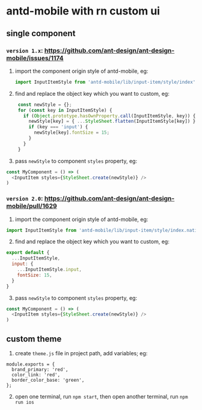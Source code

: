 # antd-mobile with rn custom ui

## single component

### `version 1.x`:  https://github.com/ant-design/ant-design-mobile/issues/1174

1. import the component origin style of antd-mobile, eg:

   ```js
   import InputItemStyle from 'antd-mobile/lib/input-item/style/index';
   ```
2. find and replace the object key which you want to custom, eg:

   ```js
    const newStyle = {};
    for (const key in InputItemStyle) {
      if (Object.prototype.hasOwnProperty.call(InputItemStyle, key)) {
        newStyle[key] = { ...StyleSheet.flatten(InputItemStyle[key]) };
        if (key === 'input') {
          newStyle[key].fontSize = 15;
        }
      }
    }
   ```
3. pass `newStyle` to component `styles` property, eg:

  ```js
  const MyComponent = () => (
    <InputItem styles={StyleSheet.create(newStyle)} />
  )
  ```


### `version 2.0`: https://github.com/ant-design/ant-design-mobile/pull/1629

1. import the component origin style of antd-mobile, eg:

  ```js
  import InputItemStyle from 'antd-mobile/lib/input-item/style/index.native';
  ```
2. find and replace the object key which you want to custom, eg:

  ```js
  export default {
    ...InputItemStyle,
    input: {
      ...InputItemStyle.input,
      fontSize: 15,
    }
  }
  ```
3. pass `newStyle` to component `styles` property, eg:

  ```js
  const MyComponent = () => (
    <InputItem styles={StyleSheet.create(newStyle)} />
  )
  ```

## custom theme

1. create `theme.js` file in project path, add variables; eg:

  ```
  module.exports = {
    brand_primary: 'red',
    color_link: 'red',
    border_color_base: 'green',
  };
  ```

2. open one terminal, run `npm start`, then open another terminal, run `npm run ios`
